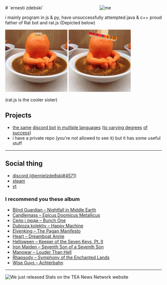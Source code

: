 <img align="right" alt="me" width="200px" src="/images/noéified_ernie.png" />
# `ernesti zdebski`

i mainly program in js & py, have unsuccessfully attempted java & c++
proud father of Rat bot and rat.js (Depicted below)

<a href="https://github.com/ernieIzde8ski/ratbot"><img width="200" src="/images/rat_squared.jpeg"></a> <a href="https://github.com/ernieIzde8ski/rat.js"><img width="200" src="/images/rat_squared_sombrero.jpeg"></a>

(rat.js is the cooler sister)

## Projects

- [the same](https://github.com/ernieIzde8ski/ratbot) [discord bot](https://github.com/ernieIzde8ski/rat.js) [in multiple languages](https://github.com/ernieIzde8ski/petrosiandsbot) ([to varying degrees](https://github.com/ernieIzde8ski/ratbot.java) [of success](https://github.com/ernieIzde8ski/rat.cpp))
- i have a private repo (you're not allowed to see it) but it has some useful stuff

---

## Social thing

- [discord (@ernieIzde8ski#4571)](https://discord.gg/cHZYahK)
- [steam](https://steamcommunity.com/id/ernieIzde8ski/)
- [yt](https://www.youtube.com/channel/UCXaFElK1bS4K-cGFvvl6_4A)

### I recommend you these album

- [Blind Guardian – Nightfall in Middle Earth](https://www.youtube.com/playlist?list=OLAK5uy_koYOy3WnCkS7dIlThVlifRO255feD_OUA)
- [Candlemass – Epicus Doomicus Metallicus](https://www.youtube.com/watch?v=UZjuzPU9UE4&list=OLAK5uy_ncSHOKdrNT2uCSKbmxHOnp3a-iXhiVAM4)
- [Село і люди – Bunch One](https://www.youtube.com/watch?v=J-972oJvbpo&list=PL9FMH_WjZDV2vD7SfgXm2vQZ6xTIo3UZv)
- [Dubioza kolektiv – Happy Machine](https://www.youtube.com/watch?v=3ZepI2C2yoQ&list=PLA9ev5N4P-SOHmoLagdrordHoyakqsBRd)
- [Elvenking – The Pagan Manifesto](https://www.youtube.com/playlist?list=OLAK5uy_nKBNdpQqsDUHA3IPo4gdcnk4iUulBVwvY)
- [Heart – Dreamboat Annie](https://www.youtube.com/watch?v=AZTo3iJng7U&list=OLAK5uy_mGvdONyJiSjUFsz74-dO3YOWKyZCs69i8)
- [Helloween – Keeper of the Seven Keys, Pt. II](https://www.youtube.com/watch?v=7BeM4DnJp7s&list=OLAK5uy_mLeHpH6TxPhE5k4ahMS9bNNyW8iyhf-j0)
- [Iron Maiden – Seventh Son of a Seventh Son](https://www.youtube.com/playlist?list=OLAK5uy_m0I0FaRPAN8n3Oe4e0TvaT-B04YFrdhSs)
- [Manowar – Louder Than Hell](https://www.youtube.com/watch?v=SR39birKwwo&list=OLAK5uy_kyTKnKEtFszFbw229GzOZbbU91rkj4jyU)
- [Rhapsody – Symphony of the Enchanted Lands](https://www.youtube.com/watch?v=BVTWmTyaIVo&list=OLAK5uy_m5SMP9g43iuDZ3MPKA8Nlr6efjf3jzcd8)
- [Wise Guys – Achterbahn](https://www.youtube.com/watch?v=fPCdlHdbWm4&list=OLAK5uy_mBrOIJNrtw9PGYEZ8B_VLrWVIzMI2AOlY)

---
![We just released Stats on the TEA News Network website](https://github-readme-stats.vercel.app/api?username=ernieIzde8ski&count_private=true&theme=highcontrast&show_icons=true&hide=stars)

